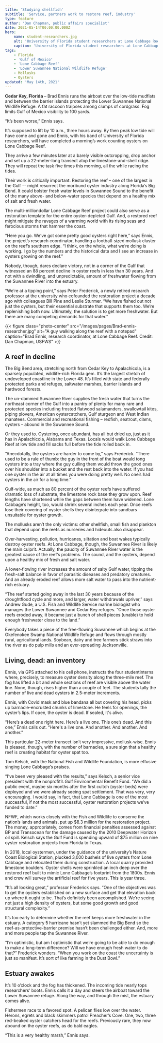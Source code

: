 ```yaml
---
title: 'Studying shellfish'
subtitle: 'Service, partners work to restore reef, industry'
type: feature
author: 'Dan Chapman, public affairs specialist'
date: 2021-05-14T00:00:00.000Z
hero:
    name: student-researchers.jpg
    alt: 'University of Florida student researchers at Lone Cabbage Reef'
    caption: 'University of Florida student researchers at Lone Cabbage Reef. Photo credit: Dan Chapman, USFWS.'
tags:
    - Florida
    - 'Gulf of Mexico'
    - 'Lone Cabbage Reef'
    - 'Lower Suwannee National Wildlife Refuge'
    - Mollusks
    - Oysters
updated: 'May 14th, 2021'
---
```


**Cedar Key, Florida** – Brad Ennis runs the airboat over the low-tide mudflats and between the barrier islands protecting the Lower Suwannee National Wildlife Refuge. A fat raccoon traipses among clumps of cordgrass. Fog limits Gulf of Mexico visibility to 100 yards.

“It’s been worse,” Ennis says.

It’s supposed to lift by 10 a.m., three hours away. By then peak low tide will have come and gone and Ennis, with his band of University of Florida researchers, will have completed a morning’s work counting oysters on Lone Cabbage Reef.

They arrive a few minutes later at a barely visible outcropping, drop anchor and set up a 22-meter-long transect atop the limestone-and-shell ridge. They will repeat the task five times this morning, all the while racing the tides.

Their work is critically important. Restoring the reef – one of the largest in the Gulf -- might resurrect the moribund oyster industry along Florida’s Big Bend. It could bolster fresh water levels in Suwannee Sound to the benefit of the many above- and below-water species that depend on a healthy mix of salt and fresh water.

The multi-milliondollar Lone Cabbage Reef project could also serve as a restoration template for the entire oyster-depleted Gulf. And, a restored reef might mitigate the ravages of a warming world with its rising seas and ferocious storms that hammer the coast.

“Here you go. We’ve got some pretty good oysters right here,” says Ennis, the project’s research coordinator, handling a football-sized mollusk cluster on the reef’s southern edge. “I think, on the whole, what we’re doing is working. I go by the numbers and the historical data and I see an increase in oysters growing on the reef.”

Nobody, though, dares declare victory, not in a corner of the Gulf that witnessed an 88 percent decline in oyster reefs in less than 30 years. And not with a dwindling, and unpredictable, amount of freshwater flowing from the Suwannee River into the estuary.

“We’re at a tipping point,” says Peter Frederick, a newly retired research professor at the university who cofounded the restoration project a decade ago with colleagues Bill Pine and Leslie Sturmer. “We have fished out not just the oysters, but their essential substrate that supports them too. We’re replenishing both now. Ultimately, the solution is to get more freshwater. But there are many competing demands for that water.”

{{< figure class="photo-center" src="/images/pages/Brad-ennis-researcher.jpg" alt="A guy walking along the reef with a notepad" caption="Brad Ennis, research coordinator, at Lone Cabbage Reef. Credit: Dan Chapman, USFWS" >}}

## A reef in decline

The Big Bend area, stretching north from Cedar Key to Apalachicola, is a sparsely populated, wildlife-rich Florida gem. It’s the largest stretch of undeveloped coastline in the Lower 48. It’s filled with state and federally protected parks and refuges, saltwater marshes, barrier islands and hardwood forests.

The un-dammed Suwannee River supplies the fresh water that turns the northeast corner of the Gulf into a pantry of plenty for many rare and protected species including frosted flatwood salamanders, swallowtail kites, piping plovers, American oystercatchers, Gulf sturgeon and West Indian manatees. Commercial and recreational fishing – redfish, seatrout, clams, oysters – abound in the Suwannee Sound.

Or they used to. Oystering, once abundant, has all but dried up, just as it has in Apalachicola, Alabama and Texas. Locals would walk Lone Cabbage Reef at low tide and fill sacks full before the tide rolled back in.

“Anecdotally, the oysters are harder to come by,” says Frederick. “There used to be a rule of thumb: the guy in the front of the boat would tong oysters into a tray where the guy culling them would throw the good ones over his shoulder into a bucket and the rest back into the water. If you had one oyster in the air at all times you were doing pretty well. No one’s had oysters in the air for a long time.”

Gulf-wide, as much as 80 percent of the oyster reefs have suffered dramatic loss of substrate, the limestone rock base they grow upon. Reef lengths have shortened while the gaps between them have widened. Lone Cabbage’s height, too, would shrink several inches each year. Once reefs lose their covering of oyster shells they disintegrate into sandbars unsuitable for oyster growth.

The mollusks aren’t the only victims: other shellfish, small fish and plankton that depend upon the reefs as nurseries and hideouts also disappear.

Over-harvesting, pollution, hurricanes, siltation and boat wakes typically destroy oyster reefs. At Lone Cabbage, though, the Suwannee River is likely the main culprit. Actually, the paucity of Suwannee River water is the greatest cause of the reef’s problems. The sound, and the oysters, depend upon a healthy mix of fresh and salt water.

A lower-flowing river increases the amount of salty Gulf water, tipping the fresh-salt balance in favor of parasitic diseases and predatory creatures. And an already eroded reef allows more salt water to pass into the nutrient-rich estuary.

“The reef started going away in the last 30 years because of the droughtflood cycle and more, and larger, water withdrawals upriver,” says Andrew Gude, a U.S. Fish and Wildlife Service marine biologist who manages the Lower Suwannee and Cedar Key refuges. “Once those oyster reefs eroded away, it became just a bunch of shell pieces (unable) to hold enough freshwater close to the land.”

Everybody takes a piece of the free-flowing Suwannee which begins at the Okefenokee Swamp National Wildlife Refuge and flows through mostly rural, agricultural lands. Soybean, dairy and tree farmers stick straws into the river as do pulp mills and an ever-spreading Jacksonville.

## Living, dead: an inventory

Ennis, via GPS attached to his cell phone, instructs the four studentinterns where, precisely, to measure oyster density along the three-mile reef. The fog has lifted a bit and whole sections of reef are visible above the water line. None, though, rises higher than a couple of feet. The students tally the number of live and dead oysters in 2.5-meter increments. 

Ennis, with Covid mask and blue bandana all but covering his head, picks up barnacle-encrusted chunks of limestone. He feels for openings, the oyster’s lips. If open, the oyster is dead. If sealed, it's alive.

“Here’s a dead one right here. Here’s a live one. This one’s dead. And this one,” Ennis calls out. “Here's a live one. And another. And another. And another.”

This particular 22-meter transect isn’t very impressive, mollusk-wise. Ennis is pleased, though, with the number of barnacles, a sure sign that a healthy reef is creating habitat for oyster spat too.

Tom Kelsch, with the National Fish and Wildlife Foundation, is more effusive singing Lone Cabbage’s praises.

“I’ve been very pleased with the results,” says Kelsch, a senior vice president with the nonprofit’s Gulf Environmental Benefit Fund. “We did a public event, maybe six months after the first cultch (oyster beds) were deployed and we were already seeing spat settlement. That was very, very encouraging. I would say, in fact, that Lone Cabbage is one of the most successful, if not the most successful, oyster restoration projects we’ve funded to date.”

NFWF, which works closely with the Fish and Wildlife to conserve the nation’s lands and animals, put up $8.3 million for the restoration project. The money, appropriately, comes from financial penalties assessed against BP and Transocean for the damage caused by the 2010 Deepwater Horizon oil spill. Kelsch says the Gulf Fund is spending upward of $75 million on nine oyster restoration projects from Florida to Texas.

In 2018, local oystermen, under the guidance of the university’s Nature Coast Biological Station, plucked 3,000 bushels of live oysters from Lone Cabbage and relocated them during construction. A local quarry provided limestone boulders. Oyster shells were sprinkled an inch deep over the restored reef built to mimic Lone Cabbage’s footprint from the 1800s. Ennis and crew will survey the artificial reef for five years. This is year three.

“It’s all looking great,” professor Frederick says. “One of the objectives was to get the oysters established on a new surface and get that elevation back up where it ought to be. That’s definitely been accomplished. We’re seeing not just a high density of oysters, but some good growth and good structural complexity.”

It’s too early to determine whether the reef keeps more freshwater in the estuary. A category 5 hurricane hasn’t yet slammed the Big Bend so the reef-as-protective-barrier premise hasn’t been challenged either. And, more and more people tap the Suwannee River.

“I’m optimistic, but am I optimistic that we’re going to be able to do enough to make a long-term difference? Will we have enough fresh water to do that?” Frederick wonders. “When you work on the coast the uncertainty is just so manifest. It’s sort of like farming in the Dust Bowl.”

## Estuary awakes

It’s 10 o’clock and the fog has thickened. The incoming tide nearly tops researchers’ boots. Ennis calls it a day and steers the airboat toward the Lower Suwannee refuge. Along the way, and through the mist, the estuary comes alive.

Fishermen race to a favored spot. A pelican flies low over the water. Herons, egrets and black skimmers patrol Preacher’s Cove. One, two, three red-beaked oyster catchers head for the reefs. Previously rare, they now abound on the oyster reefs, as do bald eagles.

“This is a very healthy marsh,” Ennis says.


